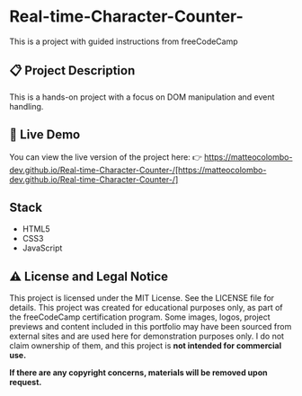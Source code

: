 # Real-time-Character-Counter-
This is a project with guided instructions from freeCodeCamp

## 📋 Project Description
This is a hands-on project with a focus on DOM manipulation and event handling.

## 🔗 Live Demo
You can view the live version of the project here: 👉 https://matteocolombo-dev.github.io/Real-time-Character-Counter-/[https://matteocolombo-dev.github.io/Real-time-Character-Counter-/]

## Stack 
- HTML5
- CSS3
- JavaScript

## ⚠️ License and Legal Notice
This project is licensed under the MIT License. See the LICENSE file for details. This project was created for educational purposes only, as part of the freeCodeCamp certification program. Some images, logos, project previews and content included in this portfolio may have been sourced from external sites and are used here for demonstration purposes only. I do not claim ownership of them, and this project is **not intended for commercial use.**

**If there are any copyright concerns, materials will be removed upon request.**
